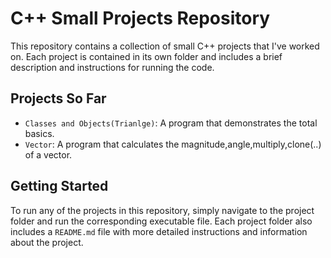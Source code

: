 # C++ Small Projects Repository

This repository contains a collection of small C++ projects that I've worked on. Each project is contained in its own folder and includes a brief description and instructions for running the code.

## Projects So Far

- `Classes and Objects(Trianlge)`: A program that demonstrates the total basics.
- `Vector`: A program that calculates the magnitude,angle,multiply,clone(..) of a vector.

## Getting Started

To run any of the projects in this repository, simply navigate to the project folder and run the corresponding executable file. Each project folder also includes a `README.md` file with more detailed instructions and information about the project.

